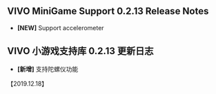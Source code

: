 ## VIVO MiniGame Support 0.2.13 Release Notes
- **[NEW]**  Support accelerometer

## VIVO 小游戏支持库 0.2.13 更新日志
- **[新增]** 支持陀螺仪功能

【2019.12.18】
